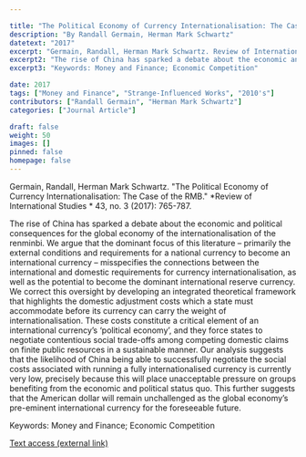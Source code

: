 ```yaml
---

title: "The Political Economy of Currency Internationalisation: The Case of the RMB"
description: "By Randall Germain, Herman Mark Schwartz"
datetext: "2017"
excerpt: "Germain, Randall, Herman Mark Schwartz. Review of International Studies 43, no. 3 (2017): 765-787."
excerpt2: "The rise of China has sparked a debate about the economic and political consequences for the global economy of the internationalisation of the renminbi. We argue that the dominant focus of this literature – primarily the external conditions and requirements for a national currency to become an international currency – misspecifies the connections between the international and domestic requirements for currency internationalisation, as well as the potential to become the dominant international reserve currency. We correct this oversight by developing an integrated theoretical framework that highlights the domestic adjustment costs which a state must accommodate before its currency can carry the weight of internationalisation. These costs constitute a critical element of an international currency’s ‘political economy’, and they force states to negotiate contentious social trade-offs among competing domestic claims on finite public resources in a sustainable manner. Our analysis suggests that the likelihood of China being able to successfully negotiate the social costs associated with running a fully internationalised currency is currently very low, precisely because this will place unacceptable pressure on groups benefiting from the economic and political status quo. This further suggests that the American dollar will remain unchallenged as the global economy’s pre-eminent international currency for the foreseeable future."
excerpt3: "Keywords: Money and Finance; Economic Competition"

date: 2017
tags: ["Money and Finance", "Strange-Influenced Works", "2010's"]
contributors: ["Randall Germain", "Herman Mark Schwartz"]
categories: ["Journal Article"]

draft: false
weight: 50
images: []
pinned: false
homepage: false
---
```


Germain, Randall, Herman Mark Schwartz. "The Political Economy of Currency Internationalisation: The Case of the RMB." *Review of International Studies * 43, no. 3 (2017): 765-787.

The rise of China has sparked a debate about the economic and political consequences for the global economy of the internationalisation of the renminbi. We argue that the dominant focus of this literature – primarily the external conditions and requirements for a national currency to become an international currency – misspecifies the connections between the international and domestic requirements for currency internationalisation, as well as the potential to become the dominant international reserve currency. We correct this oversight by developing an integrated theoretical framework that highlights the domestic adjustment costs which a state must accommodate before its currency can carry the weight of internationalisation. These costs constitute a critical element of an international currency’s ‘political economy’, and they force states to negotiate contentious social trade-offs among competing domestic claims on finite public resources in a sustainable manner. Our analysis suggests that the likelihood of China being able to successfully negotiate the social costs associated with running a fully internationalised currency is currently very low, precisely because this will place unacceptable pressure on groups benefiting from the economic and political status quo. This further suggests that the American dollar will remain unchallenged as the global economy’s pre-eminent international currency for the foreseeable future.

Keywords: Money and Finance; Economic Competition

[Text access (external link)](https://doi.org/10.1017/S0260210517000109)

